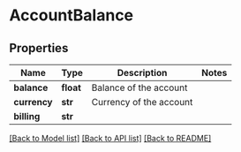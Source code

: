 # AccountBalance


## Properties
Name | Type | Description | Notes
------------ | ------------- | ------------- | -------------
**balance** | **float** | Balance of the account | 
**currency** | **str** | Currency of the account | 
**billing** | **str** |  | 


[[Back to Model list]](../../README.md#models) [[Back to API list]](../../README.md#available-methods) [[Back to README]](../../README.md)


